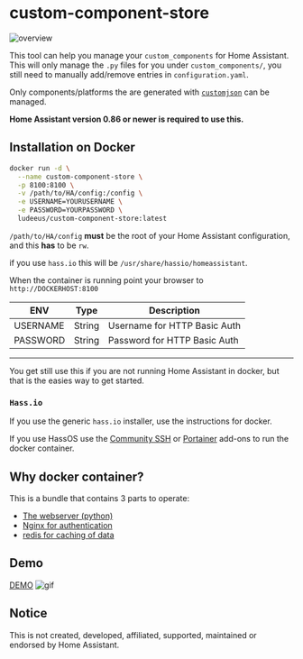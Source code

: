 # custom-component-store

![overview][image_link]

This tool can help you manage your `custom_components` for Home Assistant.  
This will only manage the `.py` files for you under `custom_components/`, 
you still need to manually add/remove entries in `configuration.yaml`.

Only components/platforms the are generated with [`customjson`][customjson] can be managed.

**Home Assistant version 0.86 or newer is required to use this.**

## Installation on Docker

```bash
docker run -d \
  --name custom-component-store \
  -p 8100:8100 \
  -v /path/to/HA/config:/config \
  -e USERNAME=YOURUSERNAME \
  -e PASSWORD=YOURPASSWORD \
  ludeeus/custom-component-store:latest
```

`/path/to/HA/config` **must** be the root of your Home Assistant configuration, and this **has** to be `rw`.

if you use `hass.io` this will be `/usr/share/hassio/homeassistant`.

When the container is running point your browser to `http://DOCKERHOST:8100`

ENV | Type | Description
-- | -- | --
USERNAME | String | Username for HTTP Basic Auth
PASSWORD | String | Password for HTTP Basic Auth

***

You get still use this if you are not running Home Assistant in docker, but that is the easies way to get started.

### `Hass.io`

If you use the generic `hass.io` installer, use the instructions for docker.

If you use HassOS use the [Community SSH][ssh_addon] or [Portainer][portainer_addon] add-ons to run the docker container.

## Why docker container?

This is a bundle that contains 3 parts to operate:

- [The webserver (python)][pythonfiles]
- [Nginx for authentication][nginx]
- [redis for caching of data][redis]

## Demo

[DEMO][demo]
![gif][gif_link]

## Notice

This is not created, developed, affiliated, supported, maintained or endorsed by Home Assistant.

[ssh_addon]: https://github.com/hassio-addons/addon-ssh
[portainer_addon]: https://github.com/hassio-addons/addon-portainer
[image_link]: https://i.ibb.co/my9BJNK/image.png
[gif_link]: https://i.ibb.co/BszqLXr/demo.gif
[customjson]: https://github.com/ludeeus/customjson
[demo]: https://componentstoredemo.halfdecent.io/
[pythonfiles]: https://github.com/ludeeus/custom-component-store/tree/master/rootfs/opt/store/componentstore
[nginx]: https://www.nginx.com/
[redis]: https://redis.io/
[data]: https://github.com/ludeeus/data/blob/master/custom-component-store/V1/data.json